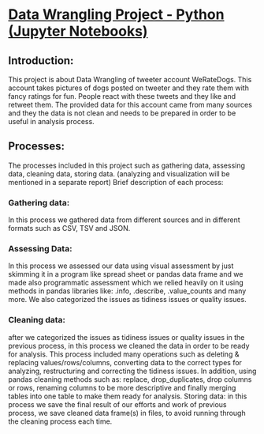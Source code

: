 # <u>Data Wrangling Project - Python (Jupyter Notebooks)</u>

## Introduction:
This project is about Data Wrangling of tweeter account WeRateDogs. This account takes pictures of dogs posted on tweeter and they rate them with fancy ratings for fun. People react with these tweets and they like and retweet them. The provided data for this account came from many sources and they the data is not clean and needs to be prepared in order to be useful in analysis process.

## Processes:
The processes included in this project such as gathering data, assessing data, cleaning data, storing data. (analyzing and visualization will be mentioned in a separate report) Brief description of each process:

### Gathering data:
In this process we gathered data from different sources and in different formats such as CSV, TSV and JSON.

### Assessing Data:
In this process we assessed our data using visual assessment by just skimming it in a program like spread sheet or pandas data frame and we made also programmatic assessment which we relied heavily on it using methods in pandas libraries like: .info, .describe, .value_counts and many more. We also categorized the issues as tidiness issues or quality issues.

### Cleaning data:
after we categorized the issues as tidiness issues or quality issues in the previous process, in this process we cleaned the data in order to be ready for analysis. This process included many operations such as deleting & replacing values/rows/columns, converting data to the correct types for analyzing, restructuring and correcting the tidiness issues. In addition, using pandas cleaning methods such as: replace, drop_duplicates, drop columns or rows, renaming columns to be more descriptive and finally merging tables into one table to make them ready for analysis. Storing data: in this process we save the final result of our efforts and work of previous process, we save cleaned data frame(s) in files, to avoid running through the cleaning process each time.
